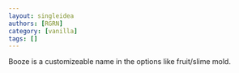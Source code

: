 ```yaml
---
layout: singleidea
authors: [RGRN]
category: [vanilla]
tags: []
---
```

Booze is a customizeable name in the options like fruit/slime mold.
